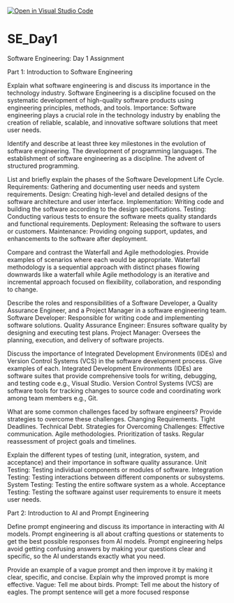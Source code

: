 [![Open in Visual Studio Code](https://classroom.github.com/assets/open-in-vscode-2e0aaae1b6195c2367325f4f02e2d04e9abb55f0b24a779b69b11b9e10269abc.svg)](https://classroom.github.com/online_ide?assignment_repo_id=15538814&assignment_repo_type=AssignmentRepo)
# SE_Day1
Software Engineering: Day 1 Assignment

Part 1: Introduction to Software Engineering

Explain what software engineering is and discuss its importance in the technology industry.
Software Engineering is a discipline focused on the systematic development of high-quality software products using engineering principles, methods, and tools.
Importance:
Software engineering plays a crucial role in the technology industry by enabling the creation of reliable, scalable, and innovative software solutions that meet user needs.

Identify and describe at least three key milestones in the evolution of software engineering.
The development of programming languages.
The establishment of software engineering as a discipline.
The advent of structured programming.

List and briefly explain the phases of the Software Development Life Cycle.
Requirements: Gathering and documenting user needs and system requirements.
Design: Creating high-level and detailed designs of the software architecture and user interface.
Implementation: Writing code and building the software according to the design specifications.
Testing: Conducting various tests to ensure the software meets quality standards and functional requirements.
Deployment: Releasing the software to users or customers.
Maintenance: Providing ongoing support, updates, and enhancements to the software after deployment.

Compare and contrast the Waterfall and Agile methodologies. Provide examples of scenarios where each would be appropriate.
Waterfall methodology is a sequential approach with distinct phases flowing downwards like a waterfall while Agile methodology is an iterative and incremental approach focused on flexibility, collaboration, and responding to change.

Describe the roles and responsibilities of a Software Developer, a Quality Assurance Engineer, and a Project Manager in a software engineering team.
Software Developer: Responsible for writing code and implementing software solutions.
Quality Assurance Engineer: Ensures software quality by designing and executing test plans.
Project Manager: Oversees the planning, execution, and delivery of software projects.

Discuss the importance of Integrated Development Environments (IDEs) and Version Control Systems (VCS) in the software development process. Give examples of each.
Integrated Development Environments (IDEs) are software suites that provide comprehensive tools for writing, debugging, and testing code e.g., Visual Studio.
Version Control Systems (VCS) are software tools for tracking changes to source code and coordinating work among team members e.g., Git.

What are some common challenges faced by software engineers? Provide strategies to overcome these challenges.
Changing Requirements.
Tight Deadlines.
Technical Debt.
Strategies for Overcoming Challenges: 
Effective communication. 
Agile methodologies. 
Prioritization of tasks.
Regular reassessment of project goals and timelines.


Explain the different types of testing (unit, integration, system, and acceptance) and their importance in software quality assurance.
Unit Testing: Testing individual components or modules of software.
Integration Testing: Testing interactions between different components or subsystems.
System Testing: Testing the entire software system as a whole.
Acceptance Testing: Testing the software against user requirements to ensure it meets user needs.


Part 2: Introduction to AI and Prompt Engineering

Define prompt engineering and discuss its importance in interacting with AI models.
Prompt engineering is all about crafting questions or statements to get the best possible responses from AI models. 
Prompt engineering helps avoid getting confusing answers  by making your questions clear and specific, so the AI understands exactly what you need.

Provide an example of a vague prompt and then improve it by making it clear, specific, and concise. Explain why the improved prompt is more effective.
Vague: Tell me about birds.
Prompt: Tell me about the history of eagles.
The prompt sentence will get a more focused response


